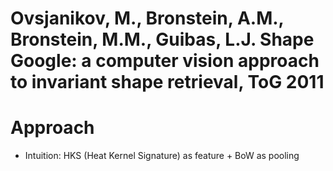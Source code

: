 # Ovsjanikov, M., Bronstein, A.M., Bronstein, M.M., Guibas, L.J. Shape Google: a computer vision approach to invariant shape retrieval, ToG 2011

# Approach
* Intuition: HKS (Heat Kernel Signature) as feature + BoW as pooling
